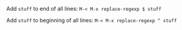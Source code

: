 Add `stuff` to end of all lines: `M-< M-x replace-regexp $ stuff`

Add `stuff` to beginning of all lines: `M-< M-x replace-regexp ^ stuff`
